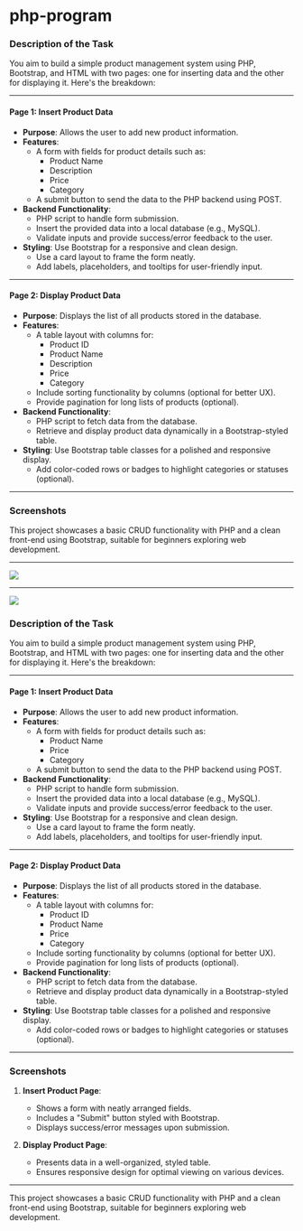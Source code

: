 # php-program

### Description of the Task

You aim to build a simple product management system using PHP, Bootstrap, and HTML with two pages: one for inserting data and the other for displaying it. Here's the breakdown:

---

#### **Page 1: Insert Product Data**
- **Purpose**: Allows the user to add new product information.
- **Features**:
  - A form with fields for product details such as:
    - Product Name
    - Description
    - Price
    - Category
  - A submit button to send the data to the PHP backend using POST.
- **Backend Functionality**:
  - PHP script to handle form submission.
  - Insert the provided data into a local database (e.g., MySQL).
  - Validate inputs and provide success/error feedback to the user.
- **Styling**: Use Bootstrap for a responsive and clean design.
  - Use a card layout to frame the form neatly.
  - Add labels, placeholders, and tooltips for user-friendly input.

---

#### **Page 2: Display Product Data**
- **Purpose**: Displays the list of all products stored in the database.
- **Features**:
  - A table layout with columns for:
    - Product ID
    - Product Name
    - Description
    - Price
    - Category
  - Include sorting functionality by columns (optional for better UX).
  - Provide pagination for long lists of products (optional).
- **Backend Functionality**:
  - PHP script to fetch data from the database.
  - Retrieve and display product data dynamically in a Bootstrap-styled table.
- **Styling**: Use Bootstrap table classes for a polished and responsive display.
  - Add color-coded rows or badges to highlight categories or statuses (optional).

---

### Screenshots



This project showcases a basic CRUD functionality with PHP and a clean front-end using Bootstrap, suitable for beginners exploring web development.

<p align ='center'>
  <hr>
  <img src ='https://github.com/user-attachments/assets/5d6c2b7e-dd45-442d-b48f-fb5138fedf14'>
  <hr>
  <img src ='https://github.com/user-attachments/assets/3021cf9c-8bd3-44b0-8109-4d0e9efcbd06'>
</p>

### Description of the Task

You aim to build a simple product management system using PHP, Bootstrap, and HTML with two pages: one for inserting data and the other for displaying it. Here's the breakdown:

---

#### **Page 1: Insert Product Data**
- **Purpose**: Allows the user to add new product information.
- **Features**:
  - A form with fields for product details such as:
    - Product Name
    - Price
    - Category
  - A submit button to send the data to the PHP backend using POST.
- **Backend Functionality**:
  - PHP script to handle form submission.
  - Insert the provided data into a local database (e.g., MySQL).
  - Validate inputs and provide success/error feedback to the user.
- **Styling**: Use Bootstrap for a responsive and clean design.
  - Use a card layout to frame the form neatly.
  - Add labels, placeholders, and tooltips for user-friendly input.

---

#### **Page 2: Display Product Data**
- **Purpose**: Displays the list of all products stored in the database.
- **Features**:
  - A table layout with columns for:
    - Product ID
    - Product Name
    - Price
    - Category
  - Include sorting functionality by columns (optional for better UX).
  - Provide pagination for long lists of products (optional).
- **Backend Functionality**:
  - PHP script to fetch data from the database.
  - Retrieve and display product data dynamically in a Bootstrap-styled table.
- **Styling**: Use Bootstrap table classes for a polished and responsive display.
  - Add color-coded rows or badges to highlight categories or statuses (optional).

---

### Screenshots
1. **Insert Product Page**:
   - Shows a form with neatly arranged fields.
   - Includes a "Submit" button styled with Bootstrap.
   - Displays success/error messages upon submission.

2. **Display Product Page**:
   - Presents data in a well-organized, styled table.
   - Ensures responsive design for optimal viewing on various devices.

---

This project showcases a basic CRUD functionality with PHP and a clean front-end using Bootstrap, suitable for beginners exploring web development.

